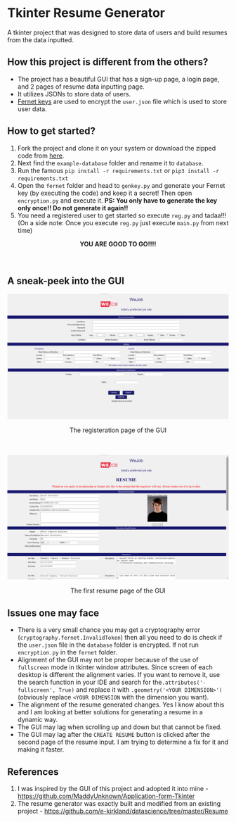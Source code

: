 # Tkinter Resume Generator
A tkinter project that was designed to store data of users and build resumes from the data inputted.

## How this project is different from the others?
* The project has a beautiful GUI that has a sign-up page, a login page, and 2 pages of resume data inputting page.
* It utilizes JSONs to store data of users.
* [Fernet keys](https://cryptography.io/en/latest/fernet/) are used to encrypt the `user.json` file which is used to store user data.

## How to get started?
1) Fork the project and clone it on your system or download the zipped code from [here](https://github.com/anjannair/tkinter-resume/archive/refs/heads/main.zip).
2) Next find the `example-database` folder and rename it to `database`.
3) Run the famous `pip install -r requirements.txt` or ` pip3 install -r requirements.txt `
4) Open the `fernet` folder and head to `genkey.py` and generate your Fernet key (by executing the code) and keep it a secret! Then open `encryption.py` and execute it. 
   **PS: You only have to generate the key only once!! Do not generate it again!!**
5) You need a registered user to get started so execute `reg.py` and tadaa!!! (On a side note: Once you execute `reg.py` just execute `main.py` from next time)

<div align="center">
<b>YOU ARE GOOD TO GO!!!!</b>
</div>
<br></br>

## A sneak-peek into the GUI
<div align="center">
<img src="https://github.com/anjannair/tkinter-resume/blob/main/images/Screenshots/reg.png" >
<p>The registeration page of the GUI</p>
</div>
<br></br>
<div align="center">
<img src="https://github.com/anjannair/tkinter-resume/blob/main/images/Screenshots/resume.png" >
<p>The first resume page of the GUI</p>
</div>

## Issues one may face
* There is a very small chance you may get a cryptography error (`cryptography.fernet.InvalidToken`) then all you need to do is check if the `user.json` file in the `database` folder is encrypted. If not run `encryption.py` in the `fernet` folder.
* Alignment of the GUI may not be proper because of the use of `fullscreen` mode in tkinter window attributes. Since screen of each desktop is different the alignment varies. If you want to remove it, use the search function in your IDE and search for the`.attributes('-fullscreen', True)` and replace it with `.geometry('<YOUR DIMENSION>')` (obviously replace `<YOUR DIMENSION` with the dimension you want).
* The alignment of the resume generated changes. Yes I know about this and I am looking at better solutions for generating a resume in a dynamic way. 
* The GUI may lag when scrolling up and down but that cannot be fixed.
* The GUI may lag after the `CREATE RESUME` button is clicked after the second page of the resume input. I am trying to determine a fix for it and making it faster.

## References
1) I was inspired by the GUI of this project and adopted it into mine - https://github.com/MaddyUnknown/Application-form-Tkinter
2) The resume generator was exactly built and modified from an existing project - https://github.com/e-kirkland/datascience/tree/master/Resume